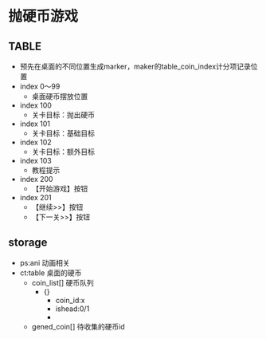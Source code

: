 # 抛硬币游戏

## TABLE

- 预先在桌面的不同位置生成marker，maker的table_coin_index计分项记录位置
- index 0～99
    - 桌面硬币摆放位置
- index 100
    - 关卡目标：抛出硬币
- index 101
    - 关卡目标：基础目标
- index 102
    - 关卡目标：额外目标
- index 103
    - 教程提示
- index 200
    - 【开始游戏】按钮
- index 201
    - 【继续>>】按钮
    - 【下一关>>】按钮

## storage

- ps:ani 动画相关
- ct:table 桌面的硬币
    - coin_list[] 硬币队列
        - {}
            - coin_id:x
            - ishead:0/1
            - 
    - gened_coin[] 待收集的硬币id